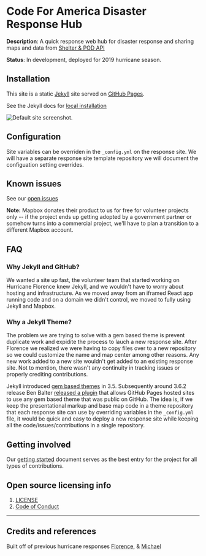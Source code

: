 # Code For America Disaster Response Hub

**Description**:  A quick response web hub for disaster response and sharing maps and data from [Shelter & POD API](https://github.com/hurricane-response/florence-api)

**Status**: In development, deployed for 2019 hurricane season.

## Installation

This site is a static [Jekyll](https://jekyllrb.com/) site served on [GitHub Pages](https://pages.github.com/).

See the Jekyll docs for [local installation](https://jekyllrb.com/docs/installation/)




![Default site screenshot.](https://raw.githubusercontent.com/hurricane-response/florence_website/master/screenshot.png )

## Configuration

Site variables can be overriden in the `_config.yml` on the response site. We will have a separate response site template repository we will document the configuation setting overrides.

## Known issues

See our [open issues](https://github.com/hurricane-response/michael_website/issues)

**Note:** Mapbox donates their product to us for free for volunteer projects only -- if the project ends up getting adopted by a government partner or somehow turns into a commercial project, we'll have to plan a transition to a different Mapbox account.

## FAQ

### Why Jekyll and GitHub?

We wanted a site up fast, the volunteer team that started working on Hurricane Florence knew Jekyll, and we wouldn't have to worry about hosting and infrastructure. As we moved away from an iframed React app running code and on a domain we didn't control, we moved to fully using Jekyll and Mapbox.

### Why a Jekyll Theme?

The problem we are trying to solve with a gem based theme is prevent duplicate work and expidite the process to lauch a new response site. After Florence we realized we were having to copy files over to a new repository so we could customize the name and map center among other reasons. Any new work added to a new site wouldn't get added to an existing response site. Not to mention, there wasn't any continuity in tracking issues or properly crediting contributions.

Jekyll introduced [gem based themes](https://jekyllrb.com/docs/themes/) in 3.5. Subsequently around 3.6.2 release Ben Balter [released a plugin](https://github.com/benbalter/jekyll-remote-theme) that allows GitHub Pages hosted sites to use any gem based theme that was public on GitHub. The idea is, if we keep the presentational markup and base map code in a theme repository that each response site can use by overriding variables in the `_config.yml` file, it would be quick and easy to deploy a new response site while keeping all the code/issues/contributions in a single repository.

## Getting involved

Our [getting started](https://docs.google.com/document/d/1f_ODFvGzrOihfkckSxJ8hU4d9I3b389Rx4aAEFEHvTw/edit?usp=sharing) document serves as the best entry for the project for all types of contributions.

## Open source licensing info
1. [LICENSE](LICENSE)
2. [Code of Conduct](Code_of_Conduct.md)


----

## Credits and references

Built off of previous hurricane responses  [Florence](https://github.com/hurricane-response/florence_website),  & [Michael](https://github.com/hurricane-response/michael_website)